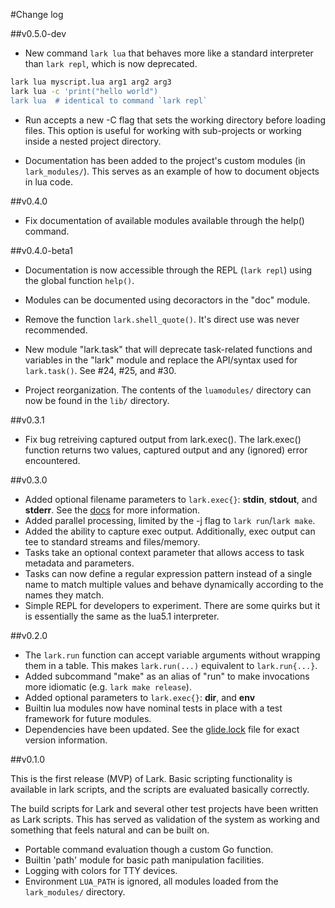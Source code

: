 #Change log

##v0.5.0-dev

- New command `lark lua` that behaves more like a standard interpreter than
  `lark repl`, which is now deprecated.

```sh
lark lua myscript.lua arg1 arg2 arg3
lark lua -c 'print("hello world")
lark lua  # identical to command `lark repl`
```

- Run accepts a new -C flag that sets the working directory before loading
  files.  This option is useful for working with sub-projects or working inside
  a nested project directory.

- Documentation has been added to the project's custom modules (in
  `lark_modules/`).  This serves as an example of how to document objects in
  lua code.

##v0.4.0

- Fix documentation of available modules available through the help() command.

##v0.4.0-beta1

- Documentation is now accessible through the REPL (`lark repl`) using the
  global function `help()`.

- Modules can be documented using decoractors in the "doc" module.

- Remove the function `lark.shell_quote()`.  It's direct use was never
  recommended.

- New module "lark.task" that will deprecate task-related functions and
  variables in the "lark" module and replace the API/syntax used for
  `lark.task()`.  See #24, #25, and #30.

- Project reorganization.  The contents of the `luamodules/` directory can now
  be found in the `lib/` directory.

##v0.3.1

- Fix bug retreiving captured output from lark.exec().  The lark.exec()
  function returns two values, captured output and any (ignored) error
  encountered.

##v0.3.0

- Added optional filename parameters to `lark.exec{}`: **stdin**, **stdout**,
  and **stderr**.  See the [docs](docs/lua.md) for more information.
- Added parallel processing, limited by the -j flag to `lark run`/`lark make`.
- Added the ability to capture exec output.  Additionally, exec output can tee
  to standard streams and files/memory.
- Tasks take an optional context parameter that allows access to task metadata
  and parameters.
- Tasks can now define a regular expression pattern instead of a single name to
  match multiple values and behave dynamically according to the names they
  match.
- Simple REPL for developers to experiment.  There are some quirks but it is
  essentially the same as the lua5.1 interpreter.
  

##v0.2.0

- The `lark.run` function can accept variable arguments without wrapping them
  in a table.  This makes `lark.run(...)` equivalent to `lark.run{...}`.
- Added subcommand "make" as an alias of "run" to make invocations more
  idiomatic (e.g. `lark make release`).
- Added optional parameters to `lark.exec{}`: **dir**, and **env**
- Builtin lua modules now have nominal tests in place with a test framework for
  future modules.
- Dependencies have been updated.  See the [glide.lock](glide.lock) file for
  exact version information.

##v0.1.0

This is the first release (MVP) of Lark. Basic scripting functionality is
available in lark scripts, and the scripts are evaluated basically correctly.

The build scripts for Lark and several other test projects have been written as
Lark scripts.  This has served as validation of the system as working and
something that feels natural and can be built on.

- Portable command evaluation though a custom Go function.
- Builtin 'path' module for basic path manipulation facilities.
- Logging with colors for TTY devices.
- Environment `LUA_PATH` is ignored, all modules loaded from the
  `lark_modules/` directory.
